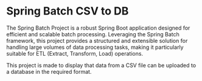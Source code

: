 # Spring Batch CSV to DB

The Spring Batch Project is a robust Spring Boot application designed for efficient and scalable batch processing.
Leveraging the Spring Batch framework, this project provides a structured and extensible solution for handling large volumes of data processing tasks, 
making it particularly suitable for ETL (Extract, Transform, Load) operations.

This project is made to display that data from a CSV file can be uploaded to a database in the required format.
